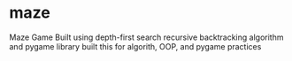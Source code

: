 # maze
Maze Game
Built using depth-first search recursive backtracking algorithm and pygame library
built this for algorith, OOP, and pygame practices
